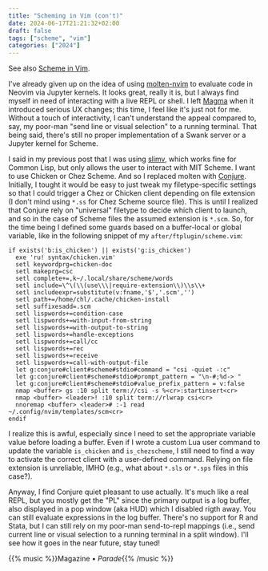 ```yaml
---
title: "Scheming in Vim (con't)"
date: 2024-06-17T21:21:32+02:00
draft: false
tags: ["scheme", "vim"]
categories: ["2024"]
---
```


See also [Scheme in Vim](/post/scheme-in-vim).

I've already given up on the idea of using [molten-nvim](/post/scheme-langserver/) to evaluate code in Neovim via Jupyter kernels. It looks great, really it is, but I always find myself in need of interacting with a live REPL or shell. I left [Magma](/post/jupyter-kernels-in-vim/) when it introduced serious UX changes; this time, I feel like it's just not for me. Without a touch of interactivity, I can't understand the appeal compared to, say, my poor-man "send line or visual selection" to a running terminal. That being said, there's still no proper implementation of a Swank server or a Jupyter kernel for Scheme.

I said in my previous post that I was using [slimv](https://github.com/kovisoft/slimv), which works fine for Common Lisp, but only allows the user to interact with MIT Scheme. I want to use Chicken or Chez Scheme. And so I replaced molten with [Conjure](https://github.com/Olical/conjure). Initially, I tought it would be easy to just tweak my filetype-specific settings so that I could trigger a Chez or Chicken client depending on file extension (I don't mind using `*.ss` for Chez Scheme source file). This is until I realized that Conjure rely on "universal" filetype to decide which client to launch, and so in the case of Scheme files the assumed extension is `*.scm`. So, for the time being I defined some guards based on a buffer-local or global variable, like in the following snippet of my `after/ftplugin/scheme.vim`:

```
if exists('b:is_chicken') || exists('g:is_chicken')
  exe 'ru! syntax/chicken.vim'
  setl keywordprg=chicken-doc
  setl makeprg=csc
  setl complete+=,k~/.local/share/scheme/words
  setl include=\^\(\\(use\\\|require-extension\\)\\s\\+
  setl includeexpr=substitute(v:fname,'$','.scm','')
  setl path+=/home/chl/.cache/chicken-install
  setl suffixesadd=.scm
  setl lispwords+=condition-case
  setl lispwords+=with-input-from-string
  setl lispwords+=with-output-to-string
  setl lispwords+=handle-exceptions
  setl lispwords+=call/cc
  setl lispwords+=rec
  setl lispwords+=receive
  setl lispwords+=call-with-output-file
  let g:conjure#client#scheme#stdio#command = "csi -quiet -:c"
  let g:conjure#client#scheme#stdio#prompt_pattern = "\n-#;%d-> "
  let g:conjure#client#scheme#stdio#value_prefix_pattern = v:false
  nmap <buffer> gs :10 split term://csi -s %<cr>:startinsert<cr>
  nmap <buffer> <leader>! :10 split term://rlwrap csi<cr>
  nnoremap <buffer> <leader># :-1 read ~/.config/nvim/templates/scm<cr>
endif
```

I realize this is awful, especially since I need to set the appropriate variable value before loading a buffer. Even if I wrote a custom Lua user command to update the variable `is_chicken` and `is_chezscheme`, I still need to find a way to activate the correct client with a user-defined command. Relying on file extension is unreliable, IMHO (e.g., what about `*.sls` or `*.sps` files in this case?).

Anyway, I find Conjure quiet pleasant to use actually. It's much like a real REPL, but you mostly get the "PL" since the primary output is a log buffer, also displayed in a pop window (aka HUD) which I disabled rigth away. You can still evaluate expressions in the log buffer. There's no support for R and Stata, but I can still rely on my poor-man send-to-repl mappings (i.e., send current line or visual selection to a running terminal in a split window). I'll see how it goes in the near future, stay tuned!

{{% music %}}Magazine • _Parade_{{% /music %}}

